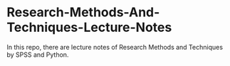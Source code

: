 # Research-Methods-And-Techniques-Lecture-Notes
In this repo, there are lecture notes of Research Methods and Techniques by SPSS and Python.
